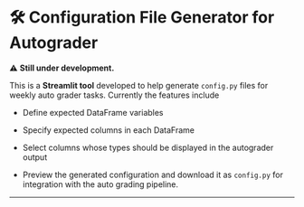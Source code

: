 # 🛠️ Configuration File Generator for Autograder

⚠️ **Still under development.**

This is a **Streamlit tool** developed to help generate `config.py` files for weekly auto grader tasks. Currently the features include

- Define expected DataFrame variables

- Specify expected columns in each DataFrame

- Select columns whose types should be displayed in the autograder output

- Preview the generated configuration and download it as `config.py` for integration with the auto grading pipeline.

---